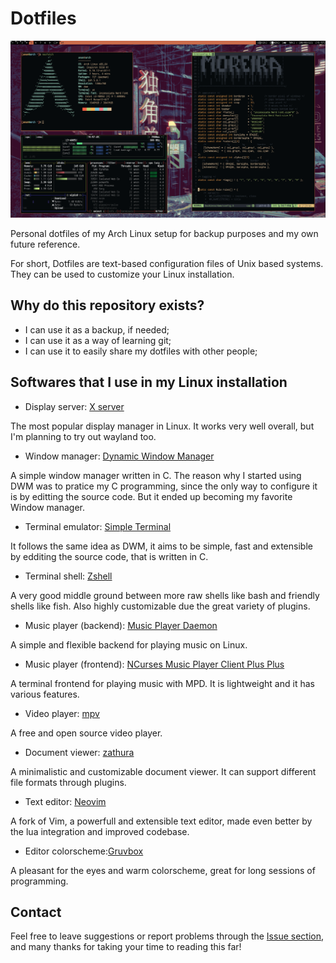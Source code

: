 # Dotfiles

![](Images/DavidPrint1.png)

Personal dotfiles of my Arch Linux setup for backup purposes and my own future reference.

For short, Dotfiles are text-based configuration files of Unix based systems. They can be used to customize your Linux installation.

## Why do this repository exists?

- I can use it as a backup, if needed;
- I can use it as a way of learning git;
- I can use it to easily share my dotfiles with other people;

## Softwares that I use in my Linux installation

- Display server: [X server](https://www.x.org/wiki/)

The most popular display manager in Linux. It works very well overall, but I'm planning to try out wayland too.

- Window manager: [Dynamic Window Manager](https://dwm.suckless.org/)

A simple window manager written in C. The reason why I started using DWM was to pratice my C programming, since the only way to configure it is by editting the source code. But it ended up becoming my favorite Window manager.

- Terminal emulator: [Simple Terminal](https://st.suckless.org/)

It follows the same idea as DWM, it aims to be simple, fast and extensible by edditing the source code, that is written in C.

- Terminal shell: [Zshell](https://www.zsh.org/)

A very good middle ground between more raw shells like bash and friendly shells like fish. Also highly customizable due the great variety of plugins.

- Music player (backend): [Music Player Daemon](https://musicpd.org/)

A simple and flexible backend for playing music on Linux.

- Music player (frontend): [NCurses Music Player Client Plus Plus](https://github.com/ncmpcpp/ncmpcpp)

A terminal frontend for playing music with MPD. It is lightweight and it has various features.

- Video player: [mpv](https://mpv.io/)

A free and open source video player.

- Document viewer: [zathura](https://pwmt.org/projects/zathura/)

A minimalistic and customizable document viewer. It can support different file formats through plugins.

- Text editor: [Neovim](https://neovim.io/)

A fork of Vim, a powerfull and extensible text editor, made even better by the lua integration and improved codebase.

- Editor colorscheme:[Gruvbox](https://github.com/morhetz/gruvbox)

A pleasant for the eyes and warm colorscheme, great for long sessions of programming.

## Contact

Feel free to leave suggestions or report problems through the [Issue section](https://github.com/David-MoreiraJ/David-Dotfiles/issues), and many thanks for taking your time to reading this far!
